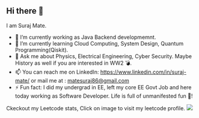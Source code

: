 ## Hi there 👋

I am Suraj Mate.

- 🔭 I’m currently working as Java Backend developmemnt.
- 🌱 I’m currently learning Cloud Computing, System Design, Quantum Programming(Qiskit).
- 💬 Ask me about Physics, Electrical Engineering, Cyber Security. Maybe History as well if you are interested in WW2 💣.
- 📫 You can reach me on LinkedIn: https://www.linkedin.com/in/suraj-mate/ or mail me at : matesuraj86@gmail.com
- ⚡ Fun fact: I did my undergrad in EE, left my core EE Govt Job and here today working as Software Developer. Life is full of unmanifested fun 🤡!
 

Ckeckout my Leetcode stats, Click on image to visit my leetcode profile.
[![](https://leetcard.jacoblin.cool/2_6_j_k_m_9_3?ext=contest)](https://leetcode.com/2_6_j_k_m_9_3)

